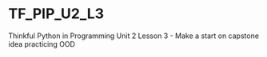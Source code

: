 TF_PIP_U2_L3
============

Thinkful Python in Programming Unit 2 Lesson 3 - Make a start on capstone idea practicing OOD
